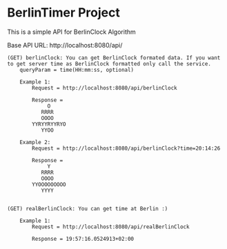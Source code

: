 # BerlinTimer Project

This is a simple API for BerlinClock Algorithm

Base API URL: http://localhost:8080/api/

	(GET) berlinClock: You can get BerlinClock formated data. If you want to get server time as BerlinClock formatted only call the service. 
		queryParam = time(HH:mm:ss, optional)
		
		Example 1:
			Request = http://localhost:8080/api/berlinClock
			
			Response = 
			     O
			   RRRR
			   OOOO
			YYRYYRYYRYO
			   YYOO
			
		Example 2:
			Request = http://localhost:8080/api/berlinClock?time=20:14:26
			
			Response = 
			     Y
			   RRRR
			   OOOO
			YYOOOOOOOOO
			   YYYY
			   
			   
	(GET) realBerlinClock: You can get time at Berlin :)
		
		Example 1: 
			Request = http://localhost:8080/api/realBerlinClock
			
			Response = 19:57:16.0524913+02:00